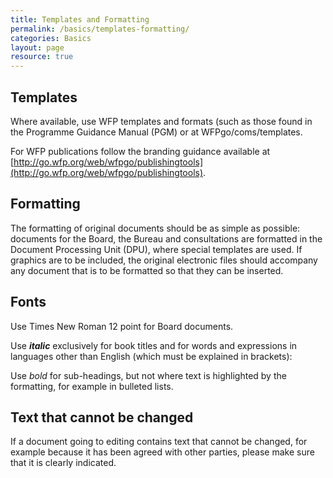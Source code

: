 ```yaml
---
title: Templates and Formatting
permalink: /basics/templates-formatting/
categories: Basics
layout: page
resource: true
---
```


## Templates

Where available, use WFP templates and formats (such as those found in the Programme Guidance Manual (PGM) or at WFPgo/coms/templates.

For WFP publications follow the branding guidance available at [http://go.wfp.org/web/wfpgo/publishingtools](http://go.wfp.org/web/wfpgo/publishingtools).

## Formatting

The formatting of original documents should be as simple as possible: documents for the Board, the Bureau and consultations are formatted in the Document Processing Unit (DPU), where special templates are used. If graphics are to be included, the original electronic files should accompany any document that is to be formatted so that they can be inserted.

## Fonts

Use Times New Roman 12 point for Board documents.


Use __*italic*__ exclusively for book titles and for words and expressions in languages other than English (which must be explained in brackets):

Use *bold* for sub-headings, but not where text is highlighted by the formatting, for example in bulleted lists.

## Text that cannot be changed

If a document going to editing contains text that cannot be changed, for example because it has been agreed with other parties, please make sure that it is clearly indicated.